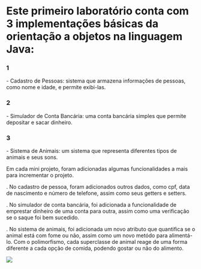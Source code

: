 # Este primeiro laboratório conta com 3 implementações básicas da orientação a objetos na linguagem Java:

<h3> 1 </h3> - Cadastro de Pessoas: sistema que armazena informações de pessoas, como nome e
idade, e permite exibi-las.
<h3> 2 </h3> - Simulador de Conta Bancária: uma conta bancária simples que permite depositar e sacar dinheiro. 
<h3> 3 </h3> - Sistema de Animais: um sistema que representa diferentes tipos de animais e seus sons.

Em cada mini projeto, foram adicionadas algumas funcionalidades a mais para incrementar o projeto.

. No cadastro de pessoa, foram adicionados outros dados, como cpf, data de nascimento e número de telefone, assim como seus getters e setters.

. No simulador de conta bancária, foi adicionada a funcionalidade de emprestar dinheiro de uma conta para outra, assim como uma verificação se o saque foi bem sucedido.

. No sistema de animais, foi adicionada um novo atributo que quantifica se o animal está com fome ou não, assim como um novo metódo para alimentá-lo. Com o polimorfismo, cada superclasse de animal reage de uma forma diferente a cada opção de comida, podendo gostar ou não do alimento.


<img src="https://cdn.jsdelivr.net/gh/devicons/devicon@latest/icons/java/java-original-wordmark.svg" />
          